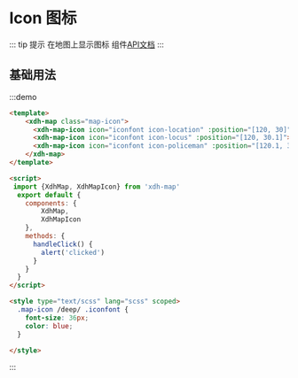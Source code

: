 # Icon 图标

::: tip 提示
在地图上显示图标
组件[API文档](/api.html?url=/xdh-map/doc/module-xdh-map-image.html)
:::

## 基础用法

:::demo

```html
<template>
    <xdh-map class="map-icon">
      <xdh-map-icon icon="iconfont icon-location" :position="[120, 30]" @click="handleClick"></xdh-map-icon>
      <xdh-map-icon icon="iconfont icon-locus" :position="[120, 30.1]"></xdh-map-icon>
      <xdh-map-icon icon="iconfont icon-policeman" :position="[120.1, 30]"></xdh-map-icon>
    </xdh-map>
</template>

<script>
 import {XdhMap, XdhMapIcon} from 'xdh-map'
  export default {
    components: {
        XdhMap,
        XdhMapIcon
    },
    methods: {
      handleClick() {
        alert('clicked')
      }
    }
  }
</script>

<style type="text/scss" lang="scss" scoped>
  .map-icon /deep/ .iconfont {
    font-size: 36px;
    color: blue;
  }

</style>

```

:::